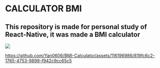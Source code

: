 # CALCULATOR BMI
## This repository is made for personal study of React-Native, it was made a BMI calculator
 <a href="https://skillicons.dev">
      <img src="https://skillicons.dev/icons?i=react" />
    </a>
    
https://github.com/Yan0606/BMI-Calculator/assets/116196986/819fc6c2-1765-4753-9899-f942c9cc65c5

